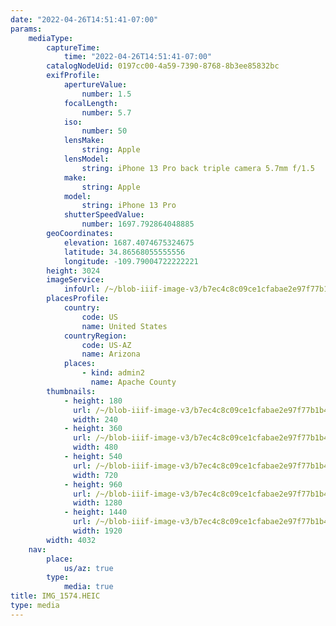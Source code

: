 ```yaml
---
date: "2022-04-26T14:51:41-07:00"
params:
    mediaType:
        captureTime:
            time: "2022-04-26T14:51:41-07:00"
        catalogNodeUid: 0197cc00-4a59-7390-8768-8b3ee85832bc
        exifProfile:
            apertureValue:
                number: 1.5
            focalLength:
                number: 5.7
            iso:
                number: 50
            lensMake:
                string: Apple
            lensModel:
                string: iPhone 13 Pro back triple camera 5.7mm f/1.5
            make:
                string: Apple
            model:
                string: iPhone 13 Pro
            shutterSpeedValue:
                number: 1697.792864048885
        geoCoordinates:
            elevation: 1687.4074675324675
            latitude: 34.86568055555556
            longitude: -109.79004722222221
        height: 3024
        imageService:
            infoUrl: /~/blob-iiif-image-v3/b7ec4c8c09ce1cfabae2e97f77b1b4b6cec3f537b6ed86bb621943f1e847b265/info.json
        placesProfile:
            country:
                code: US
                name: United States
            countryRegion:
                code: US-AZ
                name: Arizona
            places:
                - kind: admin2
                  name: Apache County
        thumbnails:
            - height: 180
              url: /~/blob-iiif-image-v3/b7ec4c8c09ce1cfabae2e97f77b1b4b6cec3f537b6ed86bb621943f1e847b265/full/240%2C180/0/default.jpg
              width: 240
            - height: 360
              url: /~/blob-iiif-image-v3/b7ec4c8c09ce1cfabae2e97f77b1b4b6cec3f537b6ed86bb621943f1e847b265/full/480%2C360/0/default.jpg
              width: 480
            - height: 540
              url: /~/blob-iiif-image-v3/b7ec4c8c09ce1cfabae2e97f77b1b4b6cec3f537b6ed86bb621943f1e847b265/full/720%2C540/0/default.jpg
              width: 720
            - height: 960
              url: /~/blob-iiif-image-v3/b7ec4c8c09ce1cfabae2e97f77b1b4b6cec3f537b6ed86bb621943f1e847b265/full/1280%2C960/0/default.jpg
              width: 1280
            - height: 1440
              url: /~/blob-iiif-image-v3/b7ec4c8c09ce1cfabae2e97f77b1b4b6cec3f537b6ed86bb621943f1e847b265/full/1920%2C1440/0/default.jpg
              width: 1920
        width: 4032
    nav:
        place:
            us/az: true
        type:
            media: true
title: IMG_1574.HEIC
type: media
---
```

